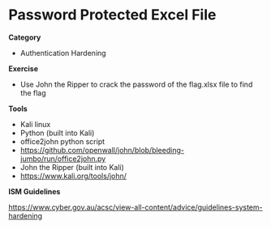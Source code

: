 # Password Protected Excel File

**Category**
- Authentication Hardening

**Exercise**
- Use John the Ripper to crack the password of the flag.xlsx file to find the flag

**Tools**
- Kali linux
- Python (built into Kali)
- office2john python script
 - https://github.com/openwall/john/blob/bleeding-jumbo/run/office2john.py
- John the Ripper (built into Kali)
 - https://www.kali.org/tools/john/


**ISM Guidelines**

https://www.cyber.gov.au/acsc/view-all-content/advice/guidelines-system-hardening
